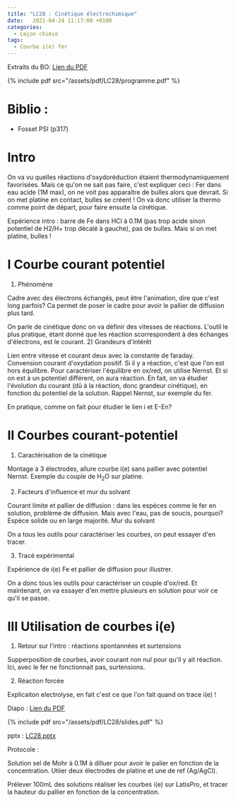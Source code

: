 ```yaml
---
title: "LC28 : Cinétique électrochimique"
date:   2021-04-24 11:17:00 +0100
categories:
  - Leçon chimie
tags:
  - Courbe i(e) fer 
---
```

Extraits du BO:
[Lien du PDF](/assets/pdf/LC28/programme.pdf)

{% include pdf src="/assets/pdf/LC28/programme.pdf" %}
# Biblio : 
- Fosset PSI (p317)

# Intro
On va vu quelles réactions d'oxydoréduction étaient thermodynamiquement favorisées. Mais ce qu'on ne sait pas faire, c'est expliquer ceci : Fer dans eau acide (1M max), on ne voit pas apparaître de bulles alors que devrait. Si on met platine en contact, bulles se créent ! On va donc utiliser la thermo comme point de départ, pour faire ensuite la cinétique.

Expérience intro : barre de Fe dans HCl à 0.1M (pas trop acide sinon potentiel de H2/H+ trop décalé à gauche), pas de bulles. Mais si on met platine, bulles ! 

# I Courbe courant potentiel
1) Phénomène

Cadre avec des électrons échangés, peut être l'animation, dire que c'est long parfois? Ca permet de poser le cadre pour avoir le pallier de diffusion plus tard.


On parle de cinétique donc on va définir des vitesses de réactions. L'outil le plus pratique, étant donné que les réaction scorrespondent à des échanges d'électrons, est le courant.
2) Grandeurs d'intérêt

Lien entre vitesse et courant deux avec la constante de faraday. Convension courant d'oxydation positif. Si il y a réaction, c'est que l'on est hors équilibre. Pour caractériser l'équilibre en ox/red, on utilise Nernst. Et si on est à un potentiel différent, on aura réaction. En fait, on va étudier l'évolution du courant (dû à la réaction, donc grandeur cinétique), en fonction du potentiel de la solution. Rappel Nernst, sur exemple du fer.

En pratique, comme on fait pour étudier le lien i et E-En? 

# II Courbes courant-potentiel
1) Caractérisation de la cinétique

Montage à 3 électrodes, allure courbe i(e) sans pallier avec potentiel Nernst. Exemple du couple de H<sub>2</sub>O sur platine. 

2) Facteurs d'influence et mur du solvant

Courant limite et pallier de diffusion : dans les espèces comme le fer en solution, problème de diffusion. 
Mais avec l'eau, pas de soucis, pourquoi? Espèce solide ou en large majorité. Mur du solvant

On a tous les outils pour caractériser les courbes, on peut essayer d'en tracer.

3) Tracé expérimental

Expérience de i(e) Fe et pallier de diffusion pour illustrer.

On a donc tous les outils pour caractériser un couple d'ox/red. Et maintenant, on va essayer d'en mettre plusieurs en solution pour voir ce qu'il se passe.

# III Utilisation de courbes i(e)
1) Retour sur l'intro : réactions spontannées et surtensions

Supperposition de courbes, avoir courant non nul pour qu'il y ait réaction. Ici, avec le fer ne fonctionnait pas, surtensions. 

2) Réaction forcée

Explicaiton electrolyse, en fait c'est ce que l'on fait quand on trace i(e) ! 

Diapo : [Lien du PDF](/assets/pdf/LC28/slides.pdf)

{% include pdf src="/assets/pdf/LC28/slides.pdf" %}

pptx : [LC28.pptx](https://github.com/aure00/aure00.github.io/files/6584283/LC28.pptx)


Protocole : 

Solution sel de Mohr à 0.1M à dilluer pour avoir le palier en fonction de la concentration. Utiier deux électrodes de platine et une de ref (Ag/AgCl).

Prélever 100mL des solutions réaliser les courbes i(e) sur LatisPro, et tracer la hauteur du pallier en fonction de la concentration.
